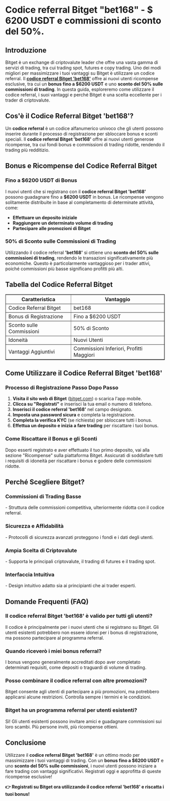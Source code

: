 <h1><strong>Codice referral Bitget "bet168" - $ 6200 USDT e commissioni di sconto del 50%.</strong></h1>
<h2><strong>Introduzione</strong></h2>
<p>Bitget è un exchange di criptovalute leader che offre una vasta gamma di servizi di trading, tra cui trading spot, futures e copy trading. Uno dei modi migliori per massimizzare i tuoi vantaggi su Bitget è utilizzare un codice referral. Il <strong><a href="https://partner.bitget.com/bg/LP3S5U" target="_blank">codice referral Bitget 'bet168'</a></strong> offre ai nuovi utenti ricompense esclusive, tra cui un <strong>bonus fino a $6200 USDT</strong> e uno <strong>sconto del 50% sulle commissioni di trading</strong>. In questa guida, esploreremo come utilizzare il codice referral, i suoi vantaggi e perché Bitget è una scelta eccellente per i trader di criptovalute.</p>

<h2><strong>Cos'è il Codice Referral Bitget 'bet168'?</strong></h2>
<p>Un <strong>codice referral</strong> è un codice alfanumerico univoco che gli utenti possono inserire durante il processo di registrazione per sbloccare bonus e sconti speciali. Il <strong>codice referral Bitget 'bet168'</strong> offre ai nuovi utenti generose ricompense, tra cui fondi bonus e commissioni di trading ridotte, rendendo il trading più redditizio.</p>

<h2><strong>Bonus e Ricompense del Codice Referral Bitget</strong></h2>
<h3><strong>Fino a $6200 USDT di Bonus</strong></h3>
<p>I nuovi utenti che si registrano con il <strong>codice referral Bitget 'bet168'</strong> possono guadagnare fino a <strong>$6200 USDT</strong> in bonus. Le ricompense vengono solitamente distribuite in base al completamento di determinate attività, come:</p>
<ul>
    <li><strong>Effettuare un deposito iniziale</strong></li>
    <li><strong>Raggiungere un determinato volume di trading</strong></li>
    <li><strong>Partecipare alle promozioni di Bitget</strong></li>
</ul>

<h3><strong>50% di Sconto sulle Commissioni di Trading</strong></h3>
<p>Utilizzando il codice referral <strong>'bet168'</strong> si ottiene uno <strong>sconto del 50% sulle commissioni di trading</strong>, rendendo le transazioni significativamente più economiche. Questo è particolarmente vantaggioso per i trader attivi, poiché commissioni più basse significano profitti più alti.</p>

<h2><strong>Tabella del Codice Referral Bitget</strong></h2>
<table border="1">
    <tr>
        <th>Caratteristica</th>
        <th>Vantaggio</th>
    </tr>
    <tr>
        <td>Codice Referral Bitget</td>
        <td>bet168</td>
    </tr>
    <tr>
        <td>Bonus di Registrazione</td>
        <td>Fino a $6200 USDT</td>
    </tr>
    <tr>
        <td>Sconto sulle Commissioni</td>
        <td>50% di Sconto</td>
    </tr>
    <tr>
        <td>Idoneità</td>
        <td>Nuovi Utenti</td>
    </tr>
    <tr>
        <td>Vantaggi Aggiuntivi</td>
        <td>Commissioni Inferiori, Profitti Maggiori</td>
    </tr>
</table>

<h2><strong>Come Utilizzare il Codice Referral Bitget 'bet168'</strong></h2>
<h3><strong>Processo di Registrazione Passo Dopo Passo</strong></h3>
<ol>
    <li><strong>Visita il sito web di Bitget</strong> (<a href="https://www.bitget.com">bitget.com</a>) o scarica l'app mobile.</li>
    <li><strong>Clicca su "Registrati"</strong> e inserisci la tua email o numero di telefono.</li>
    <li><strong>Inserisci il codice referral 'bet168'</strong> nel campo designato.</li>
    <li><strong>Imposta una password sicura</strong> e completa la registrazione.</li>
    <li><strong>Completa la verifica KYC</strong> (se richiesta) per sbloccare tutti i bonus.</li>
    <li><strong>Effettua un deposito e inizia a fare trading</strong> per riscattare i tuoi bonus.</li>
</ol>

<h3><strong>Come Riscattare il Bonus e gli Sconti</strong></h3>
<p>Dopo esserti registrato e aver effettuato il tuo primo deposito, vai alla sezione "Ricompense" sulla piattaforma Bitget. Assicurati di soddisfare tutti i requisiti di idoneità per riscattare i bonus e godere delle commissioni ridotte.</p>

<h2><strong>Perché Scegliere Bitget?</strong></h2>
<h3><strong>Commissioni di Trading Basse</strong></h3>
<p>- Struttura delle commissioni competitiva, ulteriormente ridotta con il codice referral.</p>
<h3><strong>Sicurezza e Affidabilità</strong></h3>
<p>- Protocolli di sicurezza avanzati proteggono i fondi e i dati degli utenti.</p>
<h3><strong>Ampia Scelta di Criptovalute</strong></h3>
<p>- Supporta le principali criptovalute, il trading di futures e il trading spot.</p>
<h3><strong>Interfaccia Intuitiva</strong></h3>
<p>- Design intuitivo adatto sia ai principianti che ai trader esperti.</p>

<h2><strong>Domande Frequenti (FAQ)</strong></h2>
<h3><strong>Il codice referral Bitget 'bet168' è valido per tutti gli utenti?</strong></h3>
<p>Il codice è principalmente per i nuovi utenti che si registrano su Bitget. Gli utenti esistenti potrebbero non essere idonei per i bonus di registrazione, ma possono partecipare al programma referral.</p>

<h3><strong>Quando riceverò i miei bonus referral?</strong></h3>
<p>I bonus vengono generalmente accreditati dopo aver completato determinati requisiti, come depositi o traguardi di volume di trading.</p>

<h3><strong>Posso combinare il codice referral con altre promozioni?</strong></h3>
<p>Bitget consente agli utenti di partecipare a più promozioni, ma potrebbero applicarsi alcune restrizioni. Controlla sempre i termini e le condizioni.</p>

<h3><strong>Bitget ha un programma referral per utenti esistenti?</strong></h3>
<p>Sì! Gli utenti esistenti possono invitare amici e guadagnare commissioni sui loro scambi. Più persone inviti, più ricompense ottieni.</p>

<h2><strong>Conclusione</strong></h2>
<p>Utilizzare il <strong>codice referral Bitget 'bet168'</strong> è un ottimo modo per massimizzare i tuoi vantaggi di trading. Con un <strong>bonus fino a $6200 USDT</strong> e uno <strong>sconto del 50% sulle commissioni</strong>, i nuovi utenti possono iniziare a fare trading con vantaggi significativi. Registrati oggi e approfitta di queste ricompense esclusive!</p>

<p><strong>👉 Registrati su Bitget ora utilizzando il codice referral 'bet168' e riscatta i tuoi bonus!</strong></p>
